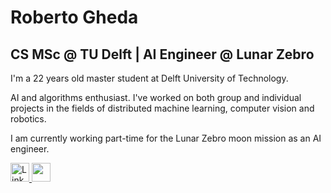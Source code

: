 # Roberto Gheda
## CS MSc @ TU Delft | AI Engineer @ Lunar Zebro

I'm a 22 years old master student at Delft University of Technology.

AI and algorithms enthusiast. I've worked on both group and individual projects in the fields of distributed machine learning, computer vision and robotics.

I am currently working part-time for the Lunar Zebro moon mission as an AI engineer. 

<div id="badges">
<a href="https://www.linkedin.com/in/r-gheda/">
    <img src="https://img.shields.io/badge/LinkedIn-blue?style=for-the-badge&logo=linkedin&logoColor=white" height="30" alt="LinkedIn Badge"/>
</a>
<a href="https://zebro.space">
    <img src="https://img.shields.io/badge/Lunar_Zebro-grey?style=for-the-badge" height="30">
</a>
</div> 


<!--
**r-gheda/r-gheda** is a ✨ _special_ ✨ repository because its `README.md` (this file) appears on your GitHub profile.

Here are some ideas to get you started:

- 🔭 I’m currently working on ...
- 🌱 I’m currently learning ...
- 👯 I’m looking to collaborate on ...
- 🤔 I’m looking for help with ...
- 💬 Ask me about ...
- 📫 How to reach me: ...
- 😄 Pronouns: ...
- ⚡ Fun fact: ...
-->
